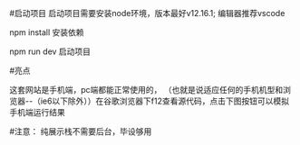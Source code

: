 #启动项目
启动项目需要安装node环境，版本最好v12.16.1; 编辑器推荐vscode

npm install 安装依赖

npm run dev  启动项目


#亮点

这套网站是手机端，pc端都能正常使用的， （也就是说适应任何的手机机型和浏览器--（ie6以下除外））在谷歌浏览器下f12查看源代码，点击下图按钮可以模拟手机端运行结果

#注意：
纯展示栈不需要后台，毕设够用

